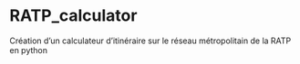 # RATP_calculator
Création d’un calculateur d’itinéraire sur le réseau métropolitain de la RATP en python 
